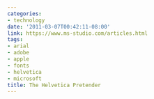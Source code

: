 ```yaml
---
categories:
- technology
date: '2011-03-07T00:42:11-08:00'
link: https://www.ms-studio.com/articles.html
tags:
- arial
- adobe
- apple
- fonts
- helvetica
- microsoft
title: The Helvetica Pretender
---
```

